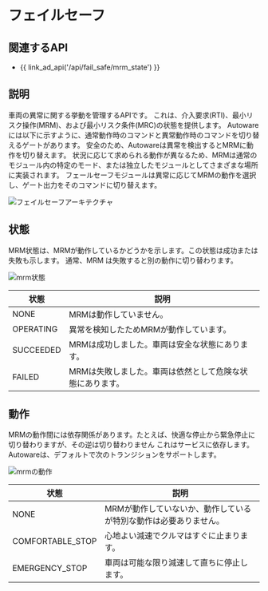 # フェイルセーフ

## 関連するAPI

- {{ link_ad_api('/api/fail_safe/mrm_state') }}

## 説明

車両の異常に関する挙動を管理するAPIです。
これは、介入要求(RTI)、最小リスク操作(MRM)、および最小リスク条件(MRC)の状態を提供します。
Autowareには以下に示すように、通常動作時のコマンドと異常動作時のコマンドを切り替えるゲートがあります。
安全のため、Autowareは異常を検出するとMRMに動作を切り替えます。
状況に応じて求められる動作が異なるため、MRMは通常のモジュール内の特定のモード、または独立したモジュールとしてさまざまな場所に実装されます。
フェールセーフモジュールは異常に応じてMRMの動作を選択し、ゲート出力をそのコマンドに切り替えます。

![フェイルセーフアーキテクチャ](./fail-safe/architecture.drawio.svg)

## 状態

MRM状態は、MRMが動作しているかどうかを示します。この状態は成功または失敗も示します。
通常、MRM は失敗すると別の動作に切り替わります。

![mrm状態](./fail-safe/mrm-state.drawio.svg)

| 状態     | 説明                                                |
| --------- | ---------------------------------------------------------- |
| NONE      | MRMは動作していません。                                      |
| OPERATING | 異常を検知したためMRMが動作しています。 |
| SUCCEEDED | MRMは成功しました。車両は安全な状態にあります。         |
| FAILED    | MRMは失敗しました。車両は依然として危険な状態にあります。   |

## 動作

MRMの動作間には依存関係があります。たとえば、快適な停止から緊急停止に切り替わりますが、その逆は切り替わりません
これはサービスに依存します。Autowareは、デフォルトで次のトランジションをサポートします。

![mrmの動作](./fail-safe/mrm-behavior.drawio.svg)

| 状態            | 説明                                                               |
| ---------------- | ------------------------------------------------------------------------- |
| NONE             | MRMが動作していないか、動作しているが特別な動作は必要ありません。 |
| COMFORTABLE_STOP | 心地よい減速でクルマはすぐに止まります。            |
| EMERGENCY_STOP   | 車両は可能な限り減速して直ちに停止します。  |

